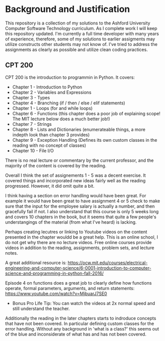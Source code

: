 <h1>Background and Justification</h1>
This repository is a collection of my solutions to the Ashford University Computer Software Technology curriculum.  As I complete work I will keep this repository updated.
I'm currently a full time developer with many years of experience, therefore, some of my solutions to earlier assigments may utilize constructs other students may not know of.
I've tried to address the assignments as clearly as possible and utilize clean coding practices.

<h2>CPT 200</h2>
CPT 200 is the introduction to programmin in Python.  It covers:

* Chapter 1 - Introduction to Python
* Chapter 2 - Variables and Expressions
* Chapter 3 - Types
* Chapter 4 - Branching (if / then / else / elif statements)
* Chapter 1 - Loops (for and while loops)
* Chapter 6 - Functions (this chapter does a poor job of explaining scope! The MIT lecture below does a much better job!)
* Chapter 7 - Strings
* Chapter 8 - Lists and Dictionaries (enumerateable things, a more indepth look than chapter 3 provides)
* Chapter 9 - Exception Handling (Defines its own custom classes in the reading with no concept of classes)
* Chapter 10 - File I/O

There is no real lecture or commentary by the current professor, and the majority of the content is covered by the reading.

Overall I think the set of assignements 1 - 5 was a decent exercise.
It covered things and incorporated new ideas fairly well as the reading progressed.
However, it did omit quite a bit.

I think having a section on error handling would have been great.  For example
it would have been great to have assignment 4 or 5 check to make sure that the
input for the employee salary is actually a number, and then gracefully fail if not.
I also understand that this course is only 5 weeks long and covers 10 chapters in 
the book, but it seems that quite a few people's understangings of the material 
(from what I've heard) is lacking.

Perhaps creating lecutres or linking to Youtube videos on the content presented 
in the chapter wouldd be a great help.  This is an online school, I do not get
why there are no lecture videos.  Free online courses provide videos in addition
to the reading, assignments, problem sets, and lecture notes.

A great additional resource is: https://ocw.mit.edu/courses/electrical-engineering-and-computer-science/6-0001-introduction-to-computer-science-and-programming-in-python-fall-2016/

Episode 4 on functions does a great job to clearly define how functions operate, formal parameters, arguments, and return statements: https://www.youtube.com/watch?v=MjbuarJ7SE0 

* Bonus Pro Life Tip: You can watch the videos at 2x normal speed and still understand the teacher.

Additionally the reading in the later chapters starts to indroduce concepts
that have not been covered.  In particular defining custom classes for the
error handling.  Without any background in 'what is a class?' this seems 
out of the blue and inconsiderate of what has and has not been covered.
